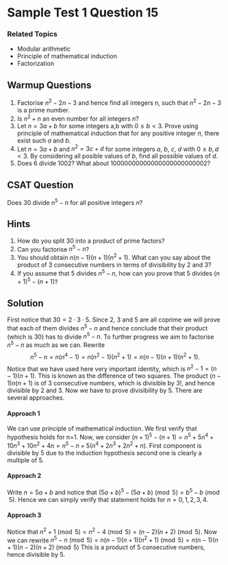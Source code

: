 # Sample Test 1 Question 15

### Related Topics
* Modular arithmetic
* Principle of mathematical induction
* Factorization

## Warmup Questions
1. Factorise $n^2-2n-3$ and hence find all integers n, such that $n^2-2n-3$ is a prime number.
1. Is $n^2+n$ an even number for all integers $n$?
1. Let $n=3a+b$ for some integers a,b with $0 \leqslant b < 3$. Prove using principle of mathematical induction that for any positive integer $n$, there exist such $a$ and $b$.
1. Let $n=3a+b$ and $n^2 =3c+d$ for some integers $a$, $b$, $c$, $d$ with $0 \leqslant b,d < 3$. By considering all posible values of $b$, find all possible values of $d$.
1. Does $6$ divide $1002$? What about $10000000000000000000000002$?

## CSAT Question
Does $30$ divide $n^5-n$ for all positive integers $n$?

## Hints
1. How do you split $30$ into a product of prime factors?
3. Can you factorise $n^5 - n$?
4. You should obtain $n(n-1)(n+1)(n^2+1)$. What can you say about the product of 3 consecutive numbers in terms of divisibility by $2$ and $3$?
5. If you assume that $5$ divides $n^5-n$, how can you prove that 5 divides $(n+1)^5-(n+1)$?

## Solution
First notice that $30=2\cdot3\cdot5$. Since $2$, $3$ and $5$ are all coprime we will prove that each of them divides $n^5-n$ and hence conclude that their product (which is $30$) has to divide $n^5-n$. To further progress we aim to factorise $n^5-n$ as much as we can. Rewrite 
$$n^5-n=n(n^4-1) = n(n^2-1)(n^2+1) = n(n-1)(n+1)(n^2+1).$$ Notice that we have used here very important identity, which is $n^2-1 = (n-1)(n+1)$. This is known as the difference of two squares. The product $(n-1)n(n+1)$ is of 3 consecutive numbers, which is divisible by $3!$, and hence divisible by $2$ and $3$. Now we have to prove divisibility by $5$. There are several approaches.

#### Approach 1
We can use principle of mathematical induction. We first verify that hypothesis holds for n=1. Now, we consider $(n+1)^5 - (n+1) = n^5 + 5n^4 + 10n^3 + 10n^2 + 4n = n^5-n + 5(n^4+2n^3+2n^2+n).$
First component is divisible by $5$ due to the induction hypothesis second one is clearly a multiple of 5.
#### Approach 2
Write $n = 5a+b$ and notice that $(5a+b)^5 - (5a+b) \pmod 5 = b^5-b \pmod 5$. Hence we can simply verify that statement holds for $n=0, 1, 2, 3, 4$.
#### Approach 3
Notice that $n^2+1 \pmod 5 =  n^2-4 \pmod 5 = (n-2)(n+2) \pmod5$. Now we can rewrite 
$n^5-n \pmod 5 = n(n-1)(n+1)(n^2+1) \pmod5  = n(n-1)(n+1)(n-2)(n+2) \pmod 5$
This is a product of 5 consecutive numbers, hence divisible by $5$.

